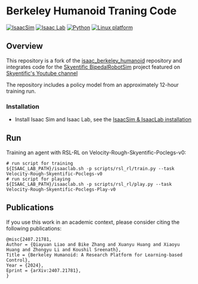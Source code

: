 # Berkeley Humanoid Traning Code

[![IsaacSim](https://img.shields.io/badge/IsaacSim-4.5.0-silver.svg)](https://docs.omniverse.nvidia.com/isaacsim/latest/overview.html)
[![Isaac Lab](https://img.shields.io/badge/IsaacLab-2.0.0-silver)](https://isaac-sim.github.io/IsaacLab)
[![Python](https://img.shields.io/badge/python-3.13-blue.svg)](https://docs.python.org/3/whatsnew/3.13.html)
[![Linux platform](https://img.shields.io/badge/platform-linux--64-orange.svg)](https://releases.ubuntu.com/20.04/)

## Overview

This repository is a fork of the [isaac_berkeley_humanoid](https://github.com/HybridRobotics/isaac_berkeley_humanoid) repository and integrates code for the [Skyentific BipedalRobotSim](https://github.com/SkyentificGit/BipedalRobotSim) project featured on [Skyentific's Youtube channel](https://www.youtube.com/watch?v=xwOaStX0mxE)

The repository includes a policy model from an approximately 12-hour training run.

### Installation

- Install Isaac Sim and Isaac Lab, see
  the [IsaacSim & IsaacLab installation](https://isaac-sim.github.io/IsaacLab/main/source/setup/installation/index.html)

## Run

Training an agent with RSL-RL on Velocity-Rough-Skyentific-Poclegs-v0:

```
# run script for training
${ISAAC_LAB_PATH}/isaaclab.sh -p scripts/rsl_rl/train.py --task Velocity-Rough-Skyentific-Poclegs-v0
# run script for playing
${ISAAC_LAB_PATH}/isaaclab.sh -p scripts/rsl_rl/play.py --task Velocity-Rough-Skyentific-Poclegs-Play-v0
```

## Publications

If you use this work in an academic context, please consider citing the following publications:

    @misc{2407.21781,
    Author = {Qiayuan Liao and Bike Zhang and Xuanyu Huang and Xiaoyu Huang and Zhongyu Li and Koushil Sreenath},
    Title = {Berkeley Humanoid: A Research Platform for Learning-based Control},
    Year = {2024},
    Eprint = {arXiv:2407.21781},
    }
